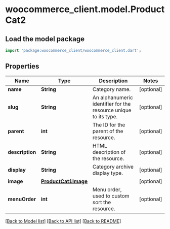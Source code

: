 # woocommerce_client.model.ProductCat2

## Load the model package
```dart
import 'package:woocommerce_client/woocommerce_client.dart';
```

## Properties
Name | Type | Description | Notes
------------ | ------------- | ------------- | -------------
**name** | **String** | Category name. | [optional] 
**slug** | **String** | An alphanumeric identifier for the resource unique to its type. | [optional] 
**parent** | **int** | The ID for the parent of the resource. | [optional] 
**description** | **String** | HTML description of the resource. | [optional] 
**display** | **String** | Category archive display type. | [optional] 
**image** | [**ProductCat1Image**](ProductCat1Image.md) |  | [optional] 
**menuOrder** | **int** | Menu order, used to custom sort the resource. | [optional] 

[[Back to Model list]](../README.md#documentation-for-models) [[Back to API list]](../README.md#documentation-for-api-endpoints) [[Back to README]](../README.md)


